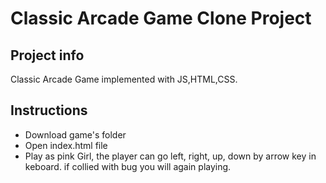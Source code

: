 # Classic Arcade Game Clone Project

## Project info

Classic Arcade Game implemented with JS,HTML,CSS.


## Instructions
* Download game's folder 
* Open index.html file
* Play as pink Girl, the player can go left, right, up, down by arrow key in keboard. if collied with bug you will again playing.




